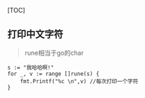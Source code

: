 
[TOC]

## 打印中文字符
> rune相当于go的char
```
s := "我哈哈啊!"
for _, v := range []rune(s) {
    fmt.Printf("%c \n",v) //每次打印一个字符
}
```
